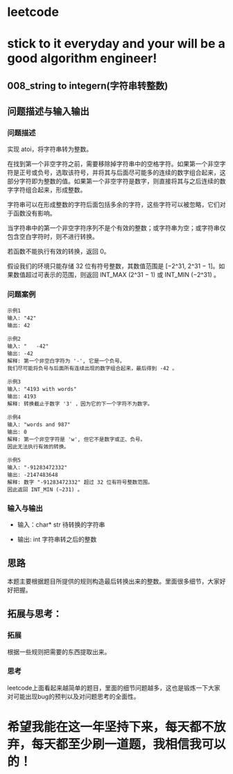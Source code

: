 # leetcode
# stick to it everyday and your will be a good algorithm engineer!
## 008_string to integern(字符串转整数)
## 问题描述与输入输出
	
### 问题描述
实现 atoi，将字符串转为整数。

在找到第一个非空字符之前，需要移除掉字符串中的空格字符。如果第一个非空字符是正号或负号，选取该符号，并将其与后面尽可能多的连续的数字组合起来，这部分字符即为整数的值。如果第一个非空字符是数字，则直接将其与之后连续的数字字符组合起来，形成整数。

字符串可以在形成整数的字符后面包括多余的字符，这些字符可以被忽略，它们对于函数没有影响。

当字符串中的第一个非空字符序列不是个有效的整数；或字符串为空；或字符串仅包含空白字符时，则不进行转换。

若函数不能执行有效的转换，返回 0。
	
假设我们的环境只能存储 32 位有符号整数，其数值范围是 [−2^31,  2^31 − 1]。如果数值超过可表示的范围，则返回  INT_MAX (2^31 − 1) 或 INT_MIN (−2^31) 。
### 问题案例
	示例1
	输入: "42"
	输出: 42
	
	示例2
	输入: "   -42"
	输出: -42
	解释: 第一个非空白字符为 '-', 它是一个负号。
    我们尽可能将负号与后面所有连续出现的数字组合起来，最后得到 -42 。

	示例3
	输入: "4193 with words"
	输出: 4193
	解释: 转换截止于数字 '3' ，因为它的下一个字符不为数字。
	
	示例4
	输入: "words and 987"
	输出: 0
	解释: 第一个非空字符是 'w', 但它不是数字或正、负号。
	因此无法执行有效的转换。
	
	示例5
	输入: "-91283472332"
	输出: -2147483648
	解释: 数字 "-91283472332" 超过 32 位有符号整数范围。 
	因此返回 INT_MIN (−231) 。
	
### 输入与输出

* 输入：char* str 待转换的字符串
	
* 输出: int 字符串转之后的整数

## 思路			
本题主要根据题目所提供的规则构造最后转换出来的整数。里面很多细节，大家好好把握。
## 拓展与思考：
### 拓展
根据一些规则把需要的东西提取出来。
### 思考
leetcode上面看起来越简单的题目，里面的细节问题越多，这也是锻炼一下大家对可能出现bug的预判以及对问题思考的全面性。
        
# 希望我能在这一年坚持下来，每天都不放弃，每天都至少刷一道题，我相信我可以的！
